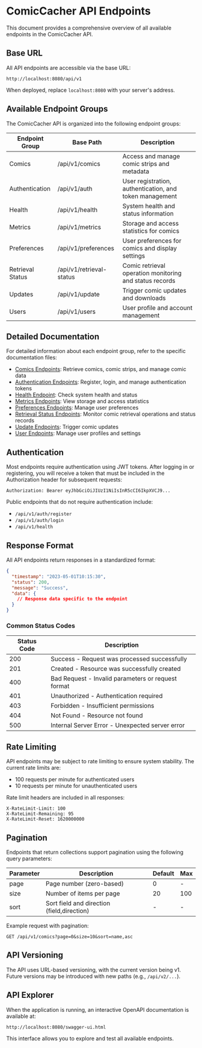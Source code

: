 # ComicCacher API Endpoints

This document provides a comprehensive overview of all available endpoints in the ComicCacher API.

## Base URL

All API endpoints are accessible via the base URL:

```
http://localhost:8080/api/v1
```

When deployed, replace `localhost:8080` with your server's address.

## Available Endpoint Groups

The ComicCacher API is organized into the following endpoint groups:

| Endpoint Group     | Base Path                | Description                                                |
|--------------------|--------------------------|-----------------------------------------------------------|
| Comics             | /api/v1/comics           | Access and manage comic strips and metadata               |
| Authentication     | /api/v1/auth             | User registration, authentication, and token management   |
| Health             | /api/v1/health           | System health and status information                      |
| Metrics            | /api/v1/metrics          | Storage and access statistics for comics                  |
| Preferences        | /api/v1/preferences      | User preferences for comics and display settings          |
| Retrieval Status   | /api/v1/retrieval-status | Comic retrieval operation monitoring and status records   |
| Updates            | /api/v1/update           | Trigger comic updates and downloads                       |
| Users              | /api/v1/users            | User profile and account management                       |

## Detailed Documentation

For detailed information about each endpoint group, refer to the specific documentation files:

- [Comics Endpoints](comics-endpoints.md): Retrieve comics, comic strips, and manage comic data
- [Authentication Endpoints](auth-endpoints.md): Register, login, and manage authentication tokens
- [Health Endpoint](health-endpoint.md): Check system health and status
- [Metrics Endpoints](metrics-endpoints.md): View storage and access statistics
- [Preferences Endpoints](preferences-endpoints.md): Manage user preferences
- [Retrieval Status Endpoints](retrieval-status-endpoints.md): Monitor comic retrieval operations and status records
- [Update Endpoints](update-endpoints.md): Trigger comic updates
- [User Endpoints](user-endpoints.md): Manage user profiles and settings

## Authentication

Most endpoints require authentication using JWT tokens. After logging in or registering, you will receive a token that must be included in the Authorization header for subsequent requests:

```
Authorization: Bearer eyJhbGciOiJIUzI1NiIsInR5cCI6IkpXVCJ9...
```

Public endpoints that do not require authentication include:
- `/api/v1/auth/register`
- `/api/v1/auth/login`
- `/api/v1/health`

## Response Format

All API endpoints return responses in a standardized format:

```json
{
  "timestamp": "2023-05-01T10:15:30",
  "status": 200,
  "message": "Success",
  "data": {
    // Response data specific to the endpoint
  }
}
```

### Common Status Codes

| Status Code | Description                                           |
|-------------|-------------------------------------------------------|
| 200         | Success - Request was processed successfully          |
| 201         | Created - Resource was successfully created           |
| 400         | Bad Request - Invalid parameters or request format    |
| 401         | Unauthorized - Authentication required                |
| 403         | Forbidden - Insufficient permissions                  |
| 404         | Not Found - Resource not found                        |
| 500         | Internal Server Error - Unexpected server error       |

## Rate Limiting

API endpoints may be subject to rate limiting to ensure system stability. The current rate limits are:

- 100 requests per minute for authenticated users
- 10 requests per minute for unauthenticated users

Rate limit headers are included in all responses:

```
X-RateLimit-Limit: 100
X-RateLimit-Remaining: 95
X-RateLimit-Reset: 1620000000
```

## Pagination

Endpoints that return collections support pagination using the following query parameters:

| Parameter | Description                              | Default | Max    |
|-----------|------------------------------------------|---------|--------|
| page      | Page number (zero-based)                 | 0       | -      |
| size      | Number of items per page                 | 20      | 100    |
| sort      | Sort field and direction (field,direction)| -       | -      |

Example request with pagination:

```
GET /api/v1/comics?page=0&size=10&sort=name,asc
```

## API Versioning

The API uses URL-based versioning, with the current version being v1. Future versions may be introduced with new paths (e.g., `/api/v2/...`).

## API Explorer

When the application is running, an interactive OpenAPI documentation is available at:

```
http://localhost:8080/swagger-ui.html
```

This interface allows you to explore and test all available endpoints.